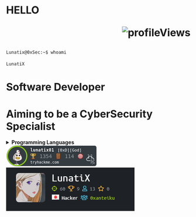 # HELLO <p align="right"><img src="https://komarev.com/ghpvc/?username=Lunatix01&color=blueviolet&style=flat" alt="profileViews"/></p>
```console
Lunatix@0xSec:~$ whoami

LunatiX

```
# Software Developer
# Aiming to be a CyberSecurity Specialist
<details>
  <summary><b>Programming Languages</b></summary>
  
![JavaScript](https://img.shields.io/badge/-JavaScript-black?style=flat-square&logo=javascript)
<br>
![Python](https://img.shields.io/badge/-Python-black?style=flat-square&logo=Python)
<br>
![Java](https://img.shields.io/badge/-java-E34A86?style=flat-square&logo=java)
<br>  
</details>

<img src="https://github.com/Lunatix01/Lunatix01/blob/master/img/lunatix01.png" alt="THM"/>
<br>
<img src="https://github.com/Lunatix01/Lunatix01/blob/master/img/htb.png" alt="htb"/>
